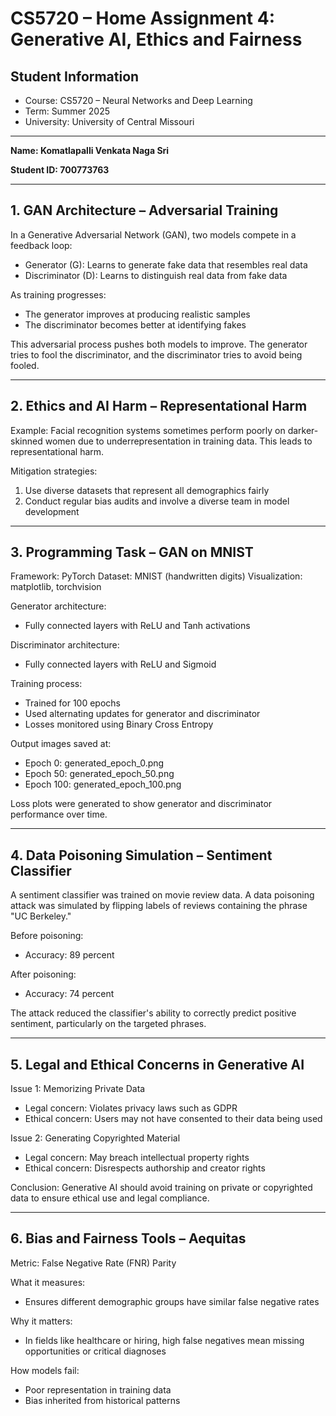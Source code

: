 # CS5720 – Home Assignment 4: Generative AI, Ethics and Fairness

## Student Information
 
* Course: CS5720 – Neural Networks and Deep Learning
* Term: Summer 2025
* University: University of Central Missouri

---
**Name: Komatlapalli Venkata Naga Sri**

**Student ID: 700773763**


---

## 1. GAN Architecture – Adversarial Training

In a Generative Adversarial Network (GAN), two models compete in a feedback loop:

* Generator (G): Learns to generate fake data that resembles real data
* Discriminator (D): Learns to distinguish real data from fake data

As training progresses:

* The generator improves at producing realistic samples
* The discriminator becomes better at identifying fakes

This adversarial process pushes both models to improve. The generator tries to fool the discriminator, and the discriminator tries to avoid being fooled.

---

## 2. Ethics and AI Harm – Representational Harm

Example: Facial recognition systems sometimes perform poorly on darker-skinned women due to underrepresentation in training data. This leads to representational harm.

Mitigation strategies:

1. Use diverse datasets that represent all demographics fairly
2. Conduct regular bias audits and involve a diverse team in model development

---

## 3. Programming Task – GAN on MNIST

Framework: PyTorch
Dataset: MNIST (handwritten digits)
Visualization: matplotlib, torchvision

Generator architecture:

* Fully connected layers with ReLU and Tanh activations

Discriminator architecture:

* Fully connected layers with ReLU and Sigmoid

Training process:

* Trained for 100 epochs
* Used alternating updates for generator and discriminator
* Losses monitored using Binary Cross Entropy

Output images saved at:

* Epoch 0: generated\_epoch\_0.png
* Epoch 50: generated\_epoch\_50.png
* Epoch 100: generated\_epoch\_100.png

Loss plots were generated to show generator and discriminator performance over time.

---

## 4. Data Poisoning Simulation – Sentiment Classifier

A sentiment classifier was trained on movie review data. A data poisoning attack was simulated by flipping labels of reviews containing the phrase "UC Berkeley."

Before poisoning:

* Accuracy: 89 percent

After poisoning:

* Accuracy: 74 percent

The attack reduced the classifier's ability to correctly predict positive sentiment, particularly on the targeted phrases.

---

## 5. Legal and Ethical Concerns in Generative AI

Issue 1: Memorizing Private Data

* Legal concern: Violates privacy laws such as GDPR
* Ethical concern: Users may not have consented to their data being used

Issue 2: Generating Copyrighted Material

* Legal concern: May breach intellectual property rights
* Ethical concern: Disrespects authorship and creator rights

Conclusion: Generative AI should avoid training on private or copyrighted data to ensure ethical use and legal compliance.

---

## 6. Bias and Fairness Tools – Aequitas

Metric: False Negative Rate (FNR) Parity

What it measures:

* Ensures different demographic groups have similar false negative rates

Why it matters:

* In fields like healthcare or hiring, high false negatives mean missing opportunities or critical diagnoses

How models fail:

* Poor representation in training data
* Bias inherited from historical patterns


